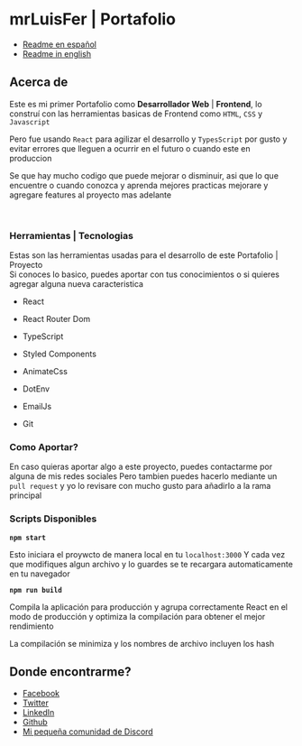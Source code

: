 # mrLuisFer | Portafolio

- [Readme en español](./README.es.md)
- [Readme in english](./README.md)

## Acerca de

Este es mi primer Portafolio como **Desarrollador Web** | **Frontend**, lo construí con las herramientas basicas de Frontend como `HTML`, `CSS` y `Javascript`

Pero fue usando `React` para agilizar el desarrollo y `TypesScript` por gusto y evitar errores que lleguen a ocurrir en el futuro o cuando este en produccion

Se que hay mucho codigo que puede mejorar o disminuir, asi que lo que encuentre o cuando conozca y aprenda mejores practicas mejorare y agregare features al proyecto mas adelante

<br />

### Herramientas | Tecnologias

Estas son las herramientas usadas para el desarrollo de este Portafolio | Proyecto \
Si conoces lo basico, puedes aportar con tus conocimientos o si quieres agregar alguna nueva caracteristica

- React

- React Router Dom

- TypeScript

- Styled Components

- AnimateCss

- DotEnv

- EmailJs

- Git

### Como Aportar?

En caso quieras aportar algo a este proyecto, puedes contactarme por alguna de mis redes sociales
Pero tambien puedes hacerlo mediante un `pull request` y yo lo revisare con mucho gusto para añadirlo a la rama principal

### Scripts Disponibles

**`npm start`**

Esto iniciara el proywcto de manera local en tu `localhost:3000`
Y cada vez que modifiques algun archivo y lo guardes se te recargara automaticamente en tu navegador

**`npm run build`**

Compila la aplicación para producción y agrupa correctamente React en el modo de producción y optimiza la compilación para obtener el mejor rendimiento

La compilación se minimiza y los nombres de archivo incluyen los hash

## Donde encontrarme?

- [Facebook](https://www.facebook.com/profile.php?id=100013068189807)
- [Twitter](https://twitter.com/lolesuncrak)
- [LinkedIn](https://www.linkedin.com/in/mrluisfer/)
- [Github](https://github.com/mrLuisFer)
- [Mi pequeña comunidad de Discord](https://discord.gg/RTdXPfbz3K)
